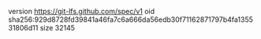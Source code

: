 version https://git-lfs.github.com/spec/v1
oid sha256:929d8728fd39841a46fa7c6a666da56edb30f71162871797b4fa135531806d11
size 32145
